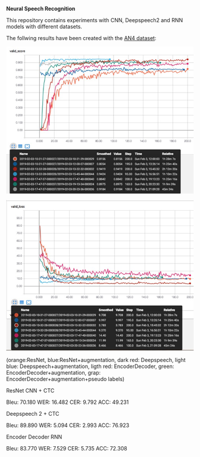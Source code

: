 
<b>Neural Speech Recognition</b>

This repository contains experiments with CNN, Deepspeech2 and RNN models with different datasets.

The follwing results have been created with the <a href="http://www.speech.cs.cmu.edu/databases/an4/">AN4 dataset</a>:

![Alt text](resources/validscore.jpg?raw=true "")

![Alt text](resources/validloss.jpg?raw=true "")

(orange:ResNet, blue:ResNet+augmentation, dark red: Deepspeech, light blue: Deepspeech+augmentation, ligth red: EncoderDecoder,
green: EncoderDecoder+augmentation, grap: EncoderDecoder+augmentation+pseudo labels)

ResNet CNN + CTC

Bleu: 70.180 WER:  16.482 CER:  9.792 ACC:  49.231

Deepspeech 2 + CTC

Bleu: 89.890 WER:  5.094 CER:  2.993 ACC:  76.923

Encoder Decoder RNN 

Bleu: 83.770 WER:  7.529 CER:  5.735 ACC:  72.308
